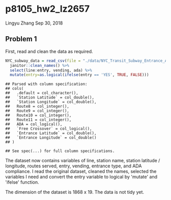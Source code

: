 p8105\_hw2\_lz2657
================
Lingyu Zhang
Sep 30, 2018

Problem 1
---------

First, read and clean the data as required.

``` r
NYC_subway_data = read_csv(file = "./data/NYC_Transit_Subway_Entrance_And_Exit_Data.csv") %>%
  janitor::clean_names() %>%
  select(line:entry, vending, ada) %>%
  mutate(entry=as.logical(ifelse(entry == 'YES', TRUE, FALSE)))
```

    ## Parsed with column specification:
    ## cols(
    ##   .default = col_character(),
    ##   `Station Latitude` = col_double(),
    ##   `Station Longitude` = col_double(),
    ##   Route8 = col_integer(),
    ##   Route9 = col_integer(),
    ##   Route10 = col_integer(),
    ##   Route11 = col_integer(),
    ##   ADA = col_logical(),
    ##   `Free Crossover` = col_logical(),
    ##   `Entrance Latitude` = col_double(),
    ##   `Entrance Longitude` = col_double()
    ## )

    ## See spec(...) for full column specifications.

The dataset now contains variables of line, station name, station latitude / longitude, routes served, entry, vending, entrance type, and ADA compliance. I read the original dataset, cleaned the names, selected the variables I need and convert the entry variable to logical by 'mutate' and 'ifelse' function.

The dimension of the dataset is 1868 x 19. The data is not tidy yet.
